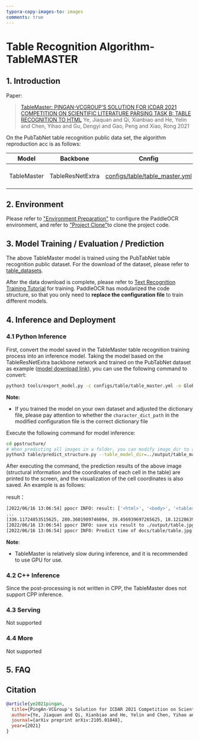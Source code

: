```yaml
---
typora-copy-images-to: images
comments: true
---
```



# Table Recognition Algorithm-TableMASTER

## 1. Introduction

Paper:
> [TableMaster: PINGAN-VCGROUP’S SOLUTION FOR ICDAR 2021 COMPETITION ON SCIENTIFIC LITERATURE PARSING TASK B: TABLE RECOGNITION TO HTML](https://arxiv.org/pdf/2105.01848.pdf)
> Ye, Jiaquan and Qi, Xianbiao and He, Yelin and Chen, Yihao and Gu, Dengyi and Gao, Peng and Xiao, Rong
> 2021

On the PubTabNet table recognition public data set, the algorithm reproduction acc is as follows:

|Model|Backbone|Cnnfig|Acc|Download link|
| --- | --- | --- | --- | --- |
|TableMaster|TableResNetExtra|[configs/table/table_master.yml](https://github.com/PaddlePaddle/PaddleOCR/tree/main/configs/table/table_master.yml)|77.47%|[trained model](https://paddleocr.bj.bcebos.com/ppstructure/models/tablemaster/table_structure_tablemaster_train.tar)/[inference model](https://paddleocr.bj.bcebos.com/ppstructure/models/tablemaster/table_structure_tablemaster_infer.tar)|

## 2. Environment

Please refer to ["Environment Preparation"](../../ppocr/environment.en.md) to configure the PaddleOCR environment, and refer to ["Project Clone"](../../ppocr/blog/clone.en.md)to clone the project code.

## 3. Model Training / Evaluation / Prediction

The above TableMaster model is trained using the PubTabNet table recognition public dataset. For the download of the dataset, please refer to [table_datasets](../../datasets/table_datasets.en.md).

After the data download is complete, please refer to [Text Recognition Training Tutorial](../../ppocr/model_train/recognition.en.md) for training. PaddleOCR has modularized the code structure, so that you only need to **replace the configuration file** to train different models.

## 4. Inference and Deployment

### 4.1 Python Inference

First, convert the model saved in the TableMaster table recognition training process into an inference model. Taking the model based on the TableResNetExtra backbone network and trained on the PubTabNet dataset as example ([model download link](https://paddleocr.bj.bcebos.com/contribution/table_master.tar)), you can use the following command to convert:

```bash linenums="1"
python3 tools/export_model.py -c configs/table/table_master.yml -o Global.pretrained_model=output/table_master/best_accuracy Global.save_inference_dir=./inference/table_master
```

**Note:**

- If you trained the model on your own dataset and adjusted the dictionary file, please pay attention to whether the `character_dict_path` in the modified configuration file is the correct dictionary file

Execute the following command for model inference:

```bash linenums="1"
cd ppstructure/
# When predicting all images in a folder, you can modify image_dir to a folder, such as --image_dir='docs/table'.
python3 table/predict_structure.py --table_model_dir=../output/table_master/table_structure_tablemaster_infer/ --table_algorithm=TableMaster --table_char_dict_path=../ppocr/utils/dict/table_master_structure_dict.txt --table_max_len=480 --image_dir=docs/table/table.jpg
```

After executing the command, the prediction results of the above image (structural information and the coordinates of each cell in the table) are printed to the screen, and the visualization of the cell coordinates is also saved. An example is as follows:

result：

```bash linenums="1"
[2022/06/16 13:06:54] ppocr INFO: result: ['<html>', '<body>', '<table>', '<thead>', '<tr>', '<td></td>', '<td></td>', '<td></td>', '<td></td>', '<td></td>', '</tr>', '</thead>', '<tbody>', '<tr>', '<td></td>', '<td></td>', '<td></td>', '<td></td>', '<td></td>', '</tr>', '<tr>', '<td></td>', '<td></td>', '<td></td>', '<td></td>', '<td></td>', '</tr>', '<tr>', '<td></td>', '<td></td>', '<td></td>', '<td></td>', '<td></td>', '</tr>', '<tr>', '<td></td>', '<td></td>', '<td></td>', '<td></td>', '<td></td>', '</tr>', '<tr>', '<td></td>', '<td></td>', '<td></td>', '<td></td>', '<td></td>', '</tr>', '<tr>', '<td></td>', '<td></td>', '<td></td>', '<td></td>', '<td></td>', '</tr>', '<tr>', '<td></td>', '<td></td>', '<td></td>', '<td></td>', '<td></td>', '</tr>', '<tr>', '<td></td>', '<td></td>', '<td></td>', '<td></td>', '<td></td>', '</tr>', '<tr>', '<td></td>', '<td></td>', '<td></td>', '<td></td>', '<td></td>', '</tr>', '<tr>', '<td></td>', '<td></td>', '<td></td>', '<td></td>', '<td></td>', '</tr>', '<tr>', '<td></td>', '<td></td>', '<td></td>', '<td></td>', '<td></td>', '</tr>', '<tr>', '<td></td>', '<td></td>', '<td></td>', '<td></td>', '<td></td>', '</tr>', '<tr>', '<td></td>', '<td></td>', '<td></td>', '<td></td>', '<td></td>', '</tr>', '<tr>', '<td></td>', '<td></td>', '<td></td>', '<td></td>', '<td></td>', '</tr>', '<tr>', '<td></td>', '<td></td>', '<td></td>', '<td></td>', '<td></td>', '</tr>', '</tbody>', '</table>', '</body>', '</html>'], [[72.17591094970703, 10.759100914001465, 60.29658508300781, 16.6805362701416], [161.85562133789062, 10.884308815002441, 14.9495210647583, 16.727018356323242], [277.79876708984375, 29.54340362548828, 31.490320205688477, 18.143272399902344],
...
[336.11724853515625, 280.3601989746094, 39.456939697265625, 18.121286392211914]]
[2022/06/16 13:06:54] ppocr INFO: save vis result to ./output/table.jpg
[2022/06/16 13:06:54] ppocr INFO: Predict time of docs/table/table.jpg: 17.36806297302246
```

**Note**:

- TableMaster is relatively slow during inference, and it is recommended to use GPU for use.

### 4.2 C++ Inference

Since the post-processing is not written in CPP, the TableMaster does not support CPP inference.

### 4.3 Serving

Not supported

### 4.4 More

Not supported

## 5. FAQ

## Citation

```bibtex
@article{ye2021pingan,
  title={PingAn-VCGroup's Solution for ICDAR 2021 Competition on Scientific Literature Parsing Task B: Table Recognition to HTML},
  author={Ye, Jiaquan and Qi, Xianbiao and He, Yelin and Chen, Yihao and Gu, Dengyi and Gao, Peng and Xiao, Rong},
  journal={arXiv preprint arXiv:2105.01848},
  year={2021}
}
```

